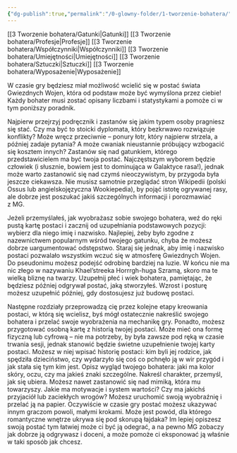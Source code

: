 ```yaml
---
{"dg-publish":true,"permalink":"/0-glowny-folder/1-tworzenie-bohatera/","dgPassFrontmatter":true}
---
```


[[3 Tworzenie bohatera/Gatunki\|Gatunki]]
[[3 Tworzenie bohatera/Profesje\|Profesje]]
[[3 Tworzenie bohatera/Współczynniki\|Współczynniki]]
[[3 Tworzenie bohatera/Umiejętności\|Umiejętności]]
[[3 Tworzenie bohatera/Sztuczki\|Sztuczki]]
[[3 Tworzenie bohatera/Wyposażenie\|Wyposażenie]]

W czasie gry będziesz miał możliwość wcielić się w postać świata Gwiezdnych Wojen, która od podstaw może być wymyślona przez ciebie! Każdy bohater musi zostać opisany liczbami i statystykami a pomoże ci w tym poniższy poradnik.

Najpierw przejrzyj podręcznik i zastanów się jakim typem osoby pragniesz się stać. Czy ma być to stoicki dyplomata, który bezkrwawo rozwiązuje konflikty? Może wręcz przeciwnie – ponury łotr, który najpierw strzela, a później zadaje pytania? A może cwaniak nieustannie próbujący wzbogacić się kosztem innych? Zastanów się nad gatunkiem, którego przedstawicielem ma być twoja postać. Najczęstszym wyborem będzie człowiek (i słusznie, bowiem jest to dominująca w Galaktyce rasa!), jednak może warto zastanowić się nad czymś nieoczywistym, by przygoda była jeszcze ciekawsza. Nie musisz samotnie przeglądać stron Wikipedii (polski Ossus lub angielskojęzyczna Wookiepedia), by pojąć istotę ogrywanej rasy, ale dobrze jest poszukać jakiś szczególnych informacji i porozmawiać z MG.

Jeżeli przemyślałeś, jak wyobrażasz sobie swojego bohatera, weź do ręki pustą kartę postaci i zacznij od uzupełniania podstawowych pozycji: wybierz dla niego imię i nazwisko. Najlepiej, żeby było zgodne z nazewnictwem popularnym wśród twojego gatunku, chyba że możesz dobrze uargumentować odstępstwo. Staraj się jednak, aby imię i nazwisko postaci pozwalało wszystkim wczuć się w atmosferę Gwiezdnych Wojen. Do pseudonimu możesz podejść odrobinę bardziej na luzie. W końcu nie ma nic złego w nazywaniu Khael’streeka Horrrgh-huga Szramą, skoro ma te wielką bliznę na twarzy. Uzupełnij płeć i wiek bohatera, pamiętając, że będziesz później odgrywał postać, jaką stworzyłeś. Wzrost i posturę możesz uzupełnić później, gdy dostosujesz już budowę postaci.

Następne rozdziały przeprowadzą cię przez kolejne etapy kreowania postaci, w którą się wcielisz, byś mógł ostatecznie nakreślić swojego bohatera i przelać swoje wyobrażenia na mechanikę gry. Ponadto, możesz przygotować osobną kartę z historią twojej postaci. Może mieć ona formę fizyczną lub cyfrową – nie ma potrzeby, by była zawsze pod ręką w czasie trwania sesji, jednak stanowić będzie świetne uzupełnienie twojej karty postaci. Możesz w niej wpisać historię postaci: kim byli jej rodzice, jak spędziła dzieciństwo, czy wydarzyło się coś co pchnęło ją w wir przygód i jak stała się tym kim jest. Opisz wygląd twojego bohatera: jaki ma kolor skóry, oczu, czy ma jakieś znaki szczególne. Nakreśl charakter, przemyśl, jak się ubiera. Możesz nawet zastanowić się nad mimiką, która mu towarzyszy. Jakie ma motywacje i system wartości? Czy ma jakichś przyjaciół lub zaciekłych wrogów? Możesz uruchomić swoją wyobraźnię i przelać ją na papier. Oczywiście w czasie gry postać możesz ukazywać innym graczom powoli, małymi krokami. Może jest powód, dla którego romantyczne wnętrze ukrywa się pod skorupą łajdaka? Im lepiej opiszesz swoją postać tym łatwiej może ci być ją odegrać, a na pewno MG zobaczy jak dobrze ją odgrywasz i doceni, a może pomoże ci eksponować ją właśnie w taki sposób jak chcesz.